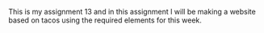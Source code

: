 This is my assignment 13 and in this assignment I will be making a website based on tacos using the required elements for this week. 
